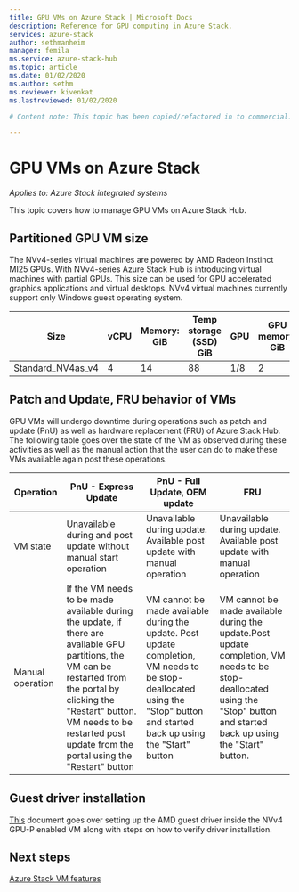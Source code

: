 ```yaml
--- 
title: GPU VMs on Azure Stack | Microsoft Docs 
description: Reference for GPU computing in Azure Stack. 
services: azure-stack 
author: sethmanheim 
manager: femila 
ms.service: azure-stack-hub
ms.topic: article 
ms.date: 01/02/2020 
ms.author: sethm 
ms.reviewer: kivenkat 
ms.lastreviewed: 01/02/2020

# Content note: This topic has been copied/refactored in to commercial.

--- 
```


# GPU VMs on Azure Stack 

*Applies to: Azure Stack integrated systems* 

This topic covers how to manage GPU VMs on Azure Stack Hub.


## Partitioned GPU VM size 

The NVv4-series virtual machines are powered by AMD Radeon Instinct MI25 GPUs. With NVv4-series Azure Stack Hub is introducing virtual machines with partial GPUs. This size can be used for GPU accelerated graphics applications and virtual desktops. NVv4 virtual machines currently support only Windows guest operating system. 

| Size | vCPU | Memory: GiB | Temp storage (SSD) GiB | GPU | GPU memory: GiB | Max data disks | Max NICs | 
| --- | --- | --- | --- | --- | --- | --- | --- |   
| Standard_NV4as_v4 |4 |14 |88 | 1/8 | 2 | 4 | 2 | 

## Patch and Update, FRU behavior of VMs 

GPU VMs will undergo downtime during operations such as patch and update (PnU) as well as hardware replacement (FRU) of Azure Stack Hub. The following table goes over the state of the VM as observed during these activities as well as the manual action that the user can do to make these VMs available again post these operations. 

| Operation | PnU - Express Update | PnU - Full Update, OEM update | FRU | 
| --- | --- | --- | --- | 
| VM state  | Unavailable during and post update without manual start operation | Unavailable during update. Available post update with manual operation | Unavailable during update. Available post update with manual operation| 
| Manual operation | If the VM needs to be made available during the update, if there are available GPU partitions, the VM can be restarted from the portal by clicking the "Restart" button. VM needs to be restarted post update from the portal using the "Restart" button | VM cannot be made available during the update. Post update completion, VM needs to be stop-deallocated using the "Stop" button and started back up using the "Start" button | VM cannot be made available during the update.Post update completion, VM needs to be stop-deallocated using the "Stop" button and started back up using the "Start" button.| 

## Guest driver installation 

[This](/azure/virtual-machines/windows/n-series-amd-driver-setup) document goes over setting up the AMD guest driver inside the NVv4 GPU-P enabled VM along with steps on how to verify driver installation. 

## Next steps 

[Azure Stack VM features](azure-stack-vm-considerations.md)
